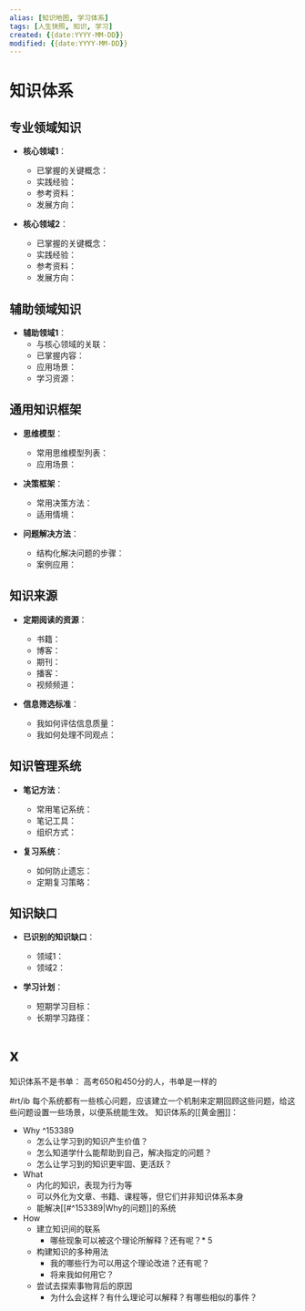 ```yaml
---
alias: [知识地图, 学习体系]
tags: [人生快照, 知识, 学习]
created: {{date:YYYY-MM-DD}}
modified: {{date:YYYY-MM-DD}}
---
```


# 知识体系

## 专业领域知识
- **核心领域1**：
  - 已掌握的关键概念：
  - 实践经验：
  - 参考资料：
  - 发展方向：

- **核心领域2**：
  - 已掌握的关键概念：
  - 实践经验：
  - 参考资料：
  - 发展方向：

## 辅助领域知识
- **辅助领域1**：
  - 与核心领域的关联：
  - 已掌握内容：
  - 应用场景：
  - 学习资源：

## 通用知识框架
- **思维模型**：
  - 常用思维模型列表：
  - 应用场景：

- **决策框架**：
  - 常用决策方法：
  - 适用情境：

- **问题解决方法**：
  - 结构化解决问题的步骤：
  - 案例应用：

## 知识来源
- **定期阅读的资源**：
  - 书籍：
  - 博客：
  - 期刊：
  - 播客：
  - 视频频道：

- **信息筛选标准**：
  - 我如何评估信息质量：
  - 我如何处理不同观点：

## 知识管理系统
- **笔记方法**：
  - 常用笔记系统：
  - 笔记工具：
  - 组织方式：

- **复习系统**：
  - 如何防止遗忘：
  - 定期复习策略：

## 知识缺口
- **已识别的知识缺口**：
  - 领域1：
  - 领域2：

- **学习计划**：
  - 短期学习目标：
  - 长期学习路径：
# x
知识体系不是书单： 高考650和450分的人，书单是一样的

#rt/ib 每个系统都有一些核心问题，应该建立一个机制来定期回顾这些问题，给这些问题设置一些场景，以便系统能生效。
知识体系的[[黄金圈]]：
- Why ^153389
	- 怎么让学习到的知识产生价值？
	- 怎么知道学什么能帮助到自己，解决指定的问题？
	- 怎么让学习到的知识更牢固、更活跃？
- What
	- 内化的知识，表现为行为等
	- 可以外化为文章、书籍、课程等，但它们并非知识体系本身
	- 能解决[[#^153389|Why的问题]]的系统
- How
	- 建立知识间的联系
		- 哪些现象可以被这个理论所解释？还有呢？* 5
	- 构建知识的多种用法
		- 我的哪些行为可以用这个理论改进？还有呢？
		- 将来我如何用它？
	- 尝试去探索事物背后的原因
		- 为什么会这样？有什么理论可以解释？有哪些相似的事件？